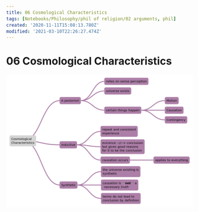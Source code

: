 ```yaml
---
title: 06 Cosmological Characteristics
tags: [Notebooks/Philosophy/phil of religion/02 arguments, phil]
created: '2020-11-11T15:08:13.780Z'
modified: '2021-03-10T22:26:27.474Z'
---
```


# 06 Cosmological Characteristics
![characteristics of the arguments](../maps/CosmCharact.svg)
